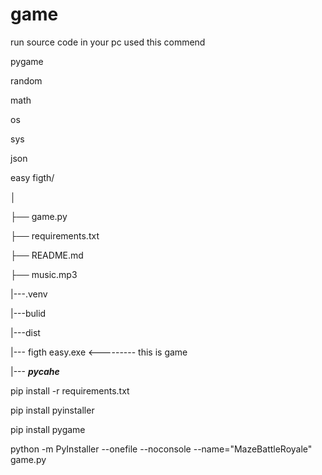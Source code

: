 ﻿# game

run source code in your pc used this commend

pygame

random

math

os

sys

json

easy figth/

│

├── game.py

├── requirements.txt

├── README.md

├── music.mp3

|---.venv

|---bulid

|---dist

  |--- figth easy.exe <--------- this is game 

|--- ___pycahe___


pip install -r requirements.txt

pip install pyinstaller

pip install pygame

python -m PyInstaller --onefile --noconsole --name="MazeBattleRoyale" game.py




